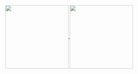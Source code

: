 <div>

<a href="https://github.com/anuraghazra/github-readme-stats">
  <img height=200 align="center" src="https://github-readme-stats.vercel.app/api?username=fedmag&theme=nord&show_icons=true&hide_rank=true&card_width=400" />
</a>
<a href="https://github.com/anuraghazra/convoychat">
  <img height=200 align="center" src="https://github-readme-stats.vercel.app/api/top-langs?username=fedmag&theme=nord&hide_rank=&layout=compact&card_width=400" />
</a>
</div>
